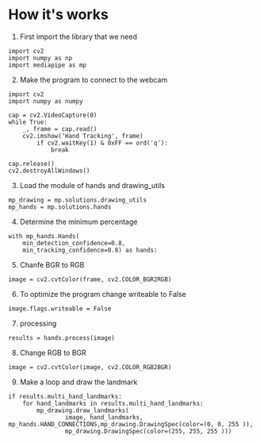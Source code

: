 # How it's works
1. First import the library that we need
````
import cv2
import numpy as np
import mediapipe as mp
````
2. Make the program to connect to the webcam
```
import cv2
import numpy as numpy

cap = cv2.VideoCapture(0)
while True:
    _, frame = cap.read()
    cv2.imshow('Hand Tracking', frame)
        if cv2.waitKey(1) & 0xFF == ord('q'):
            break

cap.release()
cv2.destroyAllWindows()
`````
3. Load the module of hands and drawing_utils
````
mp_drawing = mp.solutions.drawing_utils
mp_hands = mp.solutions.hands
````
4. Determine the minimum percentage
````
with mp_hands.Hands(
    min_detection_confidence=0.8,
    min_tracking_confidence=0.8) as hands:
````
5. Chanfe BGR to RGB
````
image = cv2.cvtColor(frame, cv2.COLOR_BGR2RGB)
````
6. To optimize the program change writeable to False
````
image.flags.writeable = False
````
7. processing
````
results = hands.process(image)
````
8. Change RGB to BGR 
````
image = cv2.cvtColor(image, cv2.COLOR_RGB2BGR)
````
9. Make a loop and draw the landmark 
````
if results.multi_hand_landmarks:
    for hand_landmarks in results.multi_hand_landmarks:
        mp_drawing.draw_landmarks(
            	image, hand_landmarks, mp_hands.HAND_CONNECTIONS,mp_drawing.DrawingSpec(color=(0, 0, 255 )),
                mp_drawing.DrawingSpec(color=(255, 255, 255 )))
````                                        